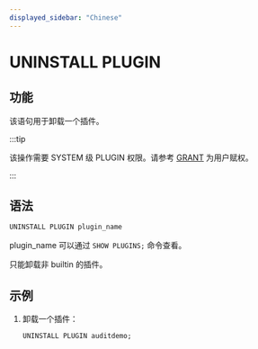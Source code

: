 ```yaml
---
displayed_sidebar: "Chinese"
---
```


# UNINSTALL PLUGIN

## 功能

该语句用于卸载一个插件。

:::tip

该操作需要 SYSTEM 级 PLUGIN 权限。请参考 [GRANT](../../account-management/GRANT.md) 为用户赋权。

:::

## 语法

```SQL
UNINSTALL PLUGIN plugin_name
```

plugin_name 可以通过 `SHOW PLUGINS;` 命令查看。

只能卸载非 builtin 的插件。

## 示例

1. 卸载一个插件：

    ```SQL
    UNINSTALL PLUGIN auditdemo;
    ```
